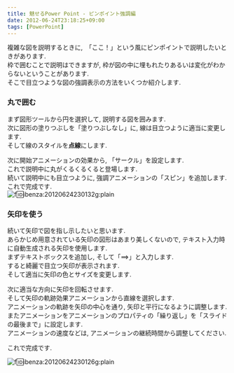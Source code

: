 ```yaml
---
title: 魅せるPower Point - ピンポイント強調編
date: 2012-06-24T23:18:25+09:00
tags: [PowerPoint]
---
```


複雑な図を説明するときに,　「ここ！」という風にピンポイントで説明したいときがあります\.  
枠で囲むことで説明はできますが, 枠が図の中に埋もれたりあるいは変化がわからないということがあります\.  
そこで目立つような図の強調表示の方法をいくつか紹介します\.

### 丸で囲む

まず図形ツールから円を選択して, 説明する図を囲みます\.  
次に図形の塗りつぶしを「塗りつぶしなし」に, 線は目立つように適当に変更します\.  
そして線のスタイルを**点線**にします\.

次に開始アニメーションの効果から, 「サークル」を設定します\.  
これで説明中に丸がくるくるくると登場します\.  
続いて説明中にも目立つように, 強調アニメーションの「スピン」を追加します\.  
これで完成です\.  
![f:id:ibenza:20120624230132g:plain](/2012/06/24/20120624230132.gif)



### 矢印を使う

続いて矢印で図を指し示したいと思います\.  
あらかじめ用意されている矢印の図形はあまり美しくないので, テキスト入力時に自動生成される矢印を使用します\.  
まずテキストボックスを追加し, そして「==>」と入力します\.  
すると綺麗で目立つ矢印が表示されます\.  
そして適当に矢印の色とサイズを変更します\.

次に適当な方向に矢印を回転させます\.  
そして矢印の軌跡効果アニメーションから直線を選択します\.  
アニメーションの軌跡を矢印の中心を通り, 矢印と平行になるように調整します\.  
またアニメーションをアニメーションのプロパティの「繰り返し」を「スライドの最後まで」に設定します\.  
アニメーションの速度などは, アニメーションの継続時間から調整してください\.

これで完成です\.

![f:id:ibenza:20120624230126g:plain](/2012/06/24/20120624230126.gif)

